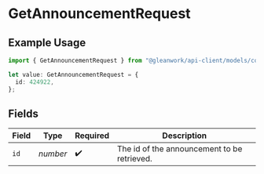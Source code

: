 # GetAnnouncementRequest

## Example Usage

```typescript
import { GetAnnouncementRequest } from "@gleanwork/api-client/models/components";

let value: GetAnnouncementRequest = {
  id: 424922,
};
```

## Fields

| Field                                       | Type                                        | Required                                    | Description                                 |
| ------------------------------------------- | ------------------------------------------- | ------------------------------------------- | ------------------------------------------- |
| `id`                                        | *number*                                    | :heavy_check_mark:                          | The id of the announcement to be retrieved. |